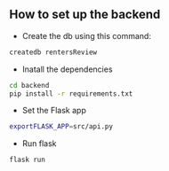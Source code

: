 ## How to set up the backend 
- Create the db using this command: 
```bash
createdb rentersReview
```
- Inatall the dependencies
```bash
cd backend
pip install -r requirements.txt
```
- Set the Flask app
```bash
exportFLASK_APP=src/api.py 
```
- Run flask
```bash
flask run
```
